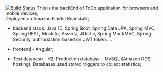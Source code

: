 [![Build Status](https://travis-ci.com/AndrewAlyonkin/busyMan-backend.svg?branch=master)](https://travis-ci.com/AndrewAlyonkin/busyMan-backend)
This is the backEnd of ToDo application for browsers and mobile devices;  
Deployed on Amazon Elastic Beanstalk;  

 - backend stack: Java 16, Spring Boot, Spring Data JPA, Spring MVC, Spring REST,
   Mockito, AssertJ, JUnit 5, Spring MockMVC, Spring Security,
   authorization based on JWT token ....
   
 - frontend - Angular;

 - Test database - H2; Production database - MySQL (Amazon RDS hosting); Databases used stored triggers 
to collect statistics;
